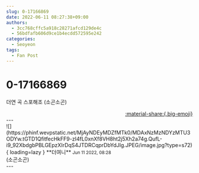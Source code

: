 ```yaml
---
slug: 0-17166869
date: 2022-06-11 08:27:38+09:00
authors:
  - 3cc768cffc5a918c28271afcd129de4c
  - 56bdfafb606d9ce1b4ecdd572595e242
categories:
  - Seoyeon
tags:
  - Fan Post
---
```


# 0-17166869

<div class="post-container" markdown="1">
<div class="content-container md-sidebar__scrollwrap" markdown="1">

더연 곡 스포해조 (소곤소곤)

</div>
</div>

<div style="text-align: right;" markdown="1">
<a href="https://weverse.io/fromis9/fanpost/0-17166869" style="text-align: right;">:material-share:{.big-emoji}</a>
</div>
---

<div class="comments-container md-sidebar__scrollwrap" markdown="1">
<div class="comment" markdown="1">
<div class='id-container' markdown="1">
![](https://phinf.wevpstatic.net/MjAyNDEyMDZfMTk0/MDAxNzMzNDYzMTU3ODYw.tGTD1QfitfecHkFF9-zI4fL0xnXf8VH8ht2j5Xh2a74g.QufL-i9_92XbdgbPBLGEpzXIrDqS4JTDRCqprDbYdJIg.JPEG/image.jpg?type=s72){ loading=lazy }
**<span class="artist">더여니</span>** <small>Jun 11 2022, 08:28</small><br>
</div>
<div class='comment-body' markdown="1">
(소곤소곤)
</div>
</div>
</div>
---
